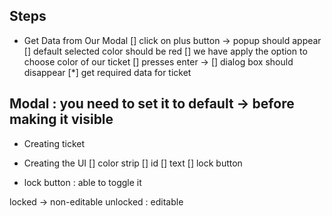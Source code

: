 ## Steps
* Get Data from Our Modal
[] click on plus button -> popup should appear 
[] default selected color should be red 
[] we have apply the option to choose color of our ticket 
[] presses enter -> [] dialog box should disappear 
[*] get required data for ticket

## Modal : you need to set it to default -> before making it visible
* Creating ticket
* Creating the UI 
[] color strip 
[] id 
[] text 
[] lock button

* lock button : able to toggle it

locked -> non-editable
unlocked : editable